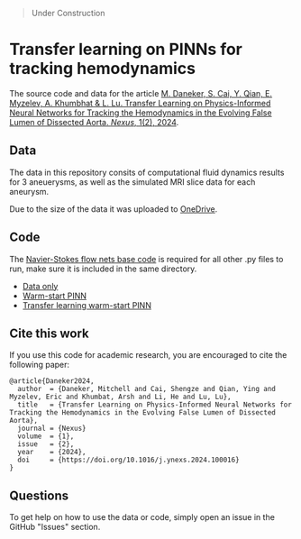 > Under Construction

# Transfer learning on PINNs for tracking hemodynamics

The source code and data for the article [M. Daneker, S. Cai, Y. Qian, E. Myzelev, A. Khumbhat & L. Lu. Transfer Learning on Physics-Informed Neural Networks for
Tracking the Hemodynamics in the Evolving False Lumen of Dissected Aorta. *Nexus*, 1(2), 2024](https://doi.org/10.1016/j.ynexs.2024.100016).

## Data

The data in this repository consits of computational fluid dynamics results for 3 aneuerysms, as well as the simulated MRI slice data for each aneurysm. 

Due to the size of the data it was uploaded to [OneDrive](https://yaleedu-my.sharepoint.com/:f:/g/personal/lu_lu_yale_edu/EiXTCD4kdgxIu1MII7nqsiEBNKcd-Yt6wSbEjGynnTOgQQ).

## Code

The [Navier-Stokes flow nets base code](code/NSFnets3D.py) is required for all other .py files to run, make sure it is included in the same directory. 

- [Data only](code/data_only.py)
- [Warm-start PINN](code/WS_PINN.py)
- [Transfer learning warm-start PINN](code/TL_WS_PINN.py)

## Cite this work

If you use this code for academic research, you are encouraged to cite the following paper:

```
@article{Daneker2024,
  author  = {Daneker, Mitchell and Cai, Shengze and Qian, Ying and Myzelev, Eric and Khumbat, Arsh and Li, He and Lu, Lu},
  title   = {Transfer Learning on Physics-Informed Neural Networks for Tracking the Hemodynamics in the Evolving False Lumen of Dissected Aorta},
  journal = {Nexus}
  volume  = {1},
  issue   = {2},
  year    = {2024},
  doi     = {https://doi.org/10.1016/j.ynexs.2024.100016}
}
```

## Questions

To get help on how to use the data or code, simply open an issue in the GitHub "Issues" section.
